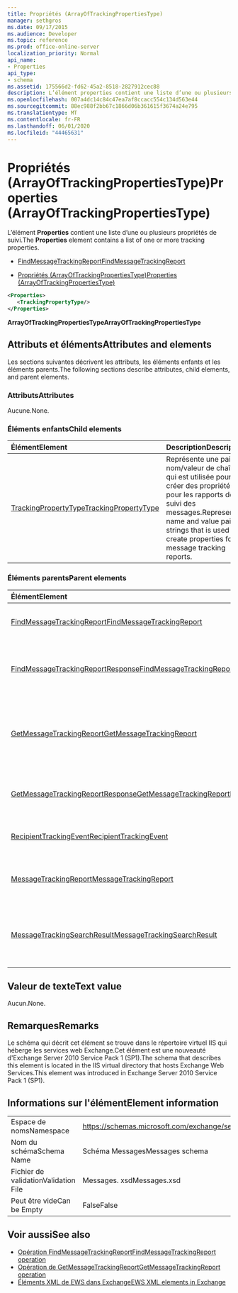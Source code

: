 ```yaml
---
title: Propriétés (ArrayOfTrackingPropertiesType)
manager: sethgros
ms.date: 09/17/2015
ms.audience: Developer
ms.topic: reference
ms.prod: office-online-server
localization_priority: Normal
api_name:
- Properties
api_type:
- schema
ms.assetid: 175566d2-fd62-45a2-8518-2827912cec88
description: L’élément properties contient une liste d’une ou plusieurs propriétés de suivi.
ms.openlocfilehash: 007a4dc14c84c47ea7af8ccacc554c134d563e44
ms.sourcegitcommit: 88ec988f2bb67c1866d06b361615f3674a24e795
ms.translationtype: MT
ms.contentlocale: fr-FR
ms.lasthandoff: 06/01/2020
ms.locfileid: "44465631"
---
```

# <a name="properties-arrayoftrackingpropertiestype"></a><span data-ttu-id="c1838-103">Propriétés (ArrayOfTrackingPropertiesType)</span><span class="sxs-lookup"><span data-stu-id="c1838-103">Properties (ArrayOfTrackingPropertiesType)</span></span>

<span data-ttu-id="c1838-104">L’élément **Properties** contient une liste d’une ou plusieurs propriétés de suivi.</span><span class="sxs-lookup"><span data-stu-id="c1838-104">The **Properties** element contains a list of one or more tracking properties.</span></span> 
  
- [<span data-ttu-id="c1838-105">FindMessageTrackingReport</span><span class="sxs-lookup"><span data-stu-id="c1838-105">FindMessageTrackingReport</span></span>](findmessagetrackingreport.md)
  
- [<span data-ttu-id="c1838-106">Propriétés (ArrayOfTrackingPropertiesType)</span><span class="sxs-lookup"><span data-stu-id="c1838-106">Properties (ArrayOfTrackingPropertiesType)</span></span>](properties-arrayoftrackingpropertiestype.md)
  
```xml
<Properties>
   <TrackingPropertyType/>
</Properties>
```

<span data-ttu-id="c1838-107">**ArrayOfTrackingPropertiesType**</span><span class="sxs-lookup"><span data-stu-id="c1838-107">**ArrayOfTrackingPropertiesType**</span></span>

## <a name="attributes-and-elements"></a><span data-ttu-id="c1838-108">Attributs et éléments</span><span class="sxs-lookup"><span data-stu-id="c1838-108">Attributes and elements</span></span>

<span data-ttu-id="c1838-109">Les sections suivantes décrivent les attributs, les éléments enfants et les éléments parents.</span><span class="sxs-lookup"><span data-stu-id="c1838-109">The following sections describe attributes, child elements, and parent elements.</span></span>
  
### <a name="attributes"></a><span data-ttu-id="c1838-110">Attributs</span><span class="sxs-lookup"><span data-stu-id="c1838-110">Attributes</span></span>

<span data-ttu-id="c1838-111">Aucune.</span><span class="sxs-lookup"><span data-stu-id="c1838-111">None.</span></span>
  
### <a name="child-elements"></a><span data-ttu-id="c1838-112">Éléments enfants</span><span class="sxs-lookup"><span data-stu-id="c1838-112">Child elements</span></span>

|<span data-ttu-id="c1838-113">**Élément**</span><span class="sxs-lookup"><span data-stu-id="c1838-113">**Element**</span></span>|<span data-ttu-id="c1838-114">**Description**</span><span class="sxs-lookup"><span data-stu-id="c1838-114">**Description**</span></span>|
|:-----|:-----|
|[<span data-ttu-id="c1838-115">TrackingPropertyType</span><span class="sxs-lookup"><span data-stu-id="c1838-115">TrackingPropertyType</span></span>](trackingpropertytype.md) <br/> |<span data-ttu-id="c1838-116">Représente une paire nom/valeur de chaînes qui est utilisée pour créer des propriétés pour les rapports de suivi des messages.</span><span class="sxs-lookup"><span data-stu-id="c1838-116">Represents a name and value pair of strings that is used to create properties for message tracking reports.</span></span>  <br/> |
   
### <a name="parent-elements"></a><span data-ttu-id="c1838-117">Éléments parents</span><span class="sxs-lookup"><span data-stu-id="c1838-117">Parent elements</span></span>

|<span data-ttu-id="c1838-118">**Élément**</span><span class="sxs-lookup"><span data-stu-id="c1838-118">**Element**</span></span>|<span data-ttu-id="c1838-119">**Description**</span><span class="sxs-lookup"><span data-stu-id="c1838-119">**Description**</span></span>|
|:-----|:-----|
|[<span data-ttu-id="c1838-120">FindMessageTrackingReport</span><span class="sxs-lookup"><span data-stu-id="c1838-120">FindMessageTrackingReport</span></span>](findmessagetrackingreport.md) <br/> |<span data-ttu-id="c1838-121">Spécifie les critères pour les types de messages à rechercher.</span><span class="sxs-lookup"><span data-stu-id="c1838-121">Specifies criteria for the types of messages to find.</span></span>  <br/> |
|[<span data-ttu-id="c1838-122">FindMessageTrackingReportResponse</span><span class="sxs-lookup"><span data-stu-id="c1838-122">FindMessageTrackingReportResponse</span></span>](findmessagetrackingreportresponse.md) <br/> |<span data-ttu-id="c1838-123">Contient l’État et le résultat d’une seule demande d' [opération FindMessageTrackingReport](findmessagetrackingreport-operation.md) .</span><span class="sxs-lookup"><span data-stu-id="c1838-123">Contains the status and result of a single [FindMessageTrackingReport operation](findmessagetrackingreport-operation.md) request.</span></span>  <br/> |
|[<span data-ttu-id="c1838-124">GetMessageTrackingReport</span><span class="sxs-lookup"><span data-stu-id="c1838-124">GetMessageTrackingReport</span></span>](getmessagetrackingreport.md) <br/> |<span data-ttu-id="c1838-125">Contient la demande pour l' [opération GetMessageTrackingReport](getmessagetrackingreport-operation.md) afin de récupérer le rapport de suivi complet des messages pour l’ID spécifié.</span><span class="sxs-lookup"><span data-stu-id="c1838-125">Contains the request for the [GetMessageTrackingReport operation](getmessagetrackingreport-operation.md) to retrieve the full message tracking report for the specified ID.</span></span>  <br/> |
|[<span data-ttu-id="c1838-126">GetMessageTrackingReportResponse</span><span class="sxs-lookup"><span data-stu-id="c1838-126">GetMessageTrackingReportResponse</span></span>](getmessagetrackingreportresponse.md) <br/> |<span data-ttu-id="c1838-127">Contient le résultat d’une demande d' [opération GetMessageTrackingReport](getmessagetrackingreport-operation.md) unique.</span><span class="sxs-lookup"><span data-stu-id="c1838-127">Contains the result of a single [GetMessageTrackingReport operation](getmessagetrackingreport-operation.md) request.</span></span>  <br/> |
|[<span data-ttu-id="c1838-128">RecipientTrackingEvent</span><span class="sxs-lookup"><span data-stu-id="c1838-128">RecipientTrackingEvent</span></span>](recipienttrackingevent.md) <br/> |<span data-ttu-id="c1838-129">Contient des informations pour un seul événement pour un destinataire.</span><span class="sxs-lookup"><span data-stu-id="c1838-129">Contains information for a single event for a recipient.</span></span>  <br/> |
|[<span data-ttu-id="c1838-130">MessageTrackingReport</span><span class="sxs-lookup"><span data-stu-id="c1838-130">MessageTrackingReport</span></span>](messagetrackingreport.md) <br/> |<span data-ttu-id="c1838-131">Contient un seul message renvoyé dans un [Opération de GetMessageTrackingReport](getmessagetrackingreport-operation.md).</span><span class="sxs-lookup"><span data-stu-id="c1838-131">Contains a single message that is returned in a [GetMessageTrackingReport operation](getmessagetrackingreport-operation.md).</span></span>  <br/> |
|[<span data-ttu-id="c1838-132">MessageTrackingSearchResult</span><span class="sxs-lookup"><span data-stu-id="c1838-132">MessageTrackingSearchResult</span></span>](messagetrackingsearchresult.md) <br/> |<span data-ttu-id="c1838-133">Contient un seul résultat de message pour un élément [FindMessageTrackingReportResponse](findmessagetrackingreportresponse.md) .</span><span class="sxs-lookup"><span data-stu-id="c1838-133">Contains a single message result for a [FindMessageTrackingReportResponse](findmessagetrackingreportresponse.md) element.</span></span>  <br/> |
   
## <a name="text-value"></a><span data-ttu-id="c1838-134">Valeur de texte</span><span class="sxs-lookup"><span data-stu-id="c1838-134">Text value</span></span>

<span data-ttu-id="c1838-135">Aucun.</span><span class="sxs-lookup"><span data-stu-id="c1838-135">None.</span></span>
  
## <a name="remarks"></a><span data-ttu-id="c1838-136">Remarques</span><span class="sxs-lookup"><span data-stu-id="c1838-136">Remarks</span></span>

<span data-ttu-id="c1838-137">Le schéma qui décrit cet élément se trouve dans le répertoire virtuel IIS qui héberge les services web Exchange.Cet élément est une nouveauté d'Exchange Server 2010 Service Pack 1 (SP1).</span><span class="sxs-lookup"><span data-stu-id="c1838-137">The schema that describes this element is located in the IIS virtual directory that hosts Exchange Web Services.This element was introduced in Exchange Server 2010 Service Pack 1 (SP1).</span></span>
  
## <a name="element-information"></a><span data-ttu-id="c1838-138">Informations sur l'élément</span><span class="sxs-lookup"><span data-stu-id="c1838-138">Element information</span></span>

|||
|:-----|:-----|
|<span data-ttu-id="c1838-139">Espace de noms</span><span class="sxs-lookup"><span data-stu-id="c1838-139">Namespace</span></span>  <br/> |https://schemas.microsoft.com/exchange/services/2006/messages  <br/> |
|<span data-ttu-id="c1838-140">Nom du schéma</span><span class="sxs-lookup"><span data-stu-id="c1838-140">Schema Name</span></span>  <br/> |<span data-ttu-id="c1838-141">Schéma Messages</span><span class="sxs-lookup"><span data-stu-id="c1838-141">Messages schema</span></span>  <br/> |
|<span data-ttu-id="c1838-142">Fichier de validation</span><span class="sxs-lookup"><span data-stu-id="c1838-142">Validation File</span></span>  <br/> |<span data-ttu-id="c1838-143">Messages. xsd</span><span class="sxs-lookup"><span data-stu-id="c1838-143">Messages.xsd</span></span>  <br/> |
|<span data-ttu-id="c1838-144">Peut être vide</span><span class="sxs-lookup"><span data-stu-id="c1838-144">Can be Empty</span></span>  <br/> |<span data-ttu-id="c1838-145">False</span><span class="sxs-lookup"><span data-stu-id="c1838-145">False</span></span>  <br/> |
   
## <a name="see-also"></a><span data-ttu-id="c1838-146">Voir aussi</span><span class="sxs-lookup"><span data-stu-id="c1838-146">See also</span></span>

- [<span data-ttu-id="c1838-147">Opération FindMessageTrackingReport</span><span class="sxs-lookup"><span data-stu-id="c1838-147">FindMessageTrackingReport operation</span></span>](findmessagetrackingreport-operation.md)
- [<span data-ttu-id="c1838-148">Opération de GetMessageTrackingReport</span><span class="sxs-lookup"><span data-stu-id="c1838-148">GetMessageTrackingReport operation</span></span>](getmessagetrackingreport-operation.md)
- [<span data-ttu-id="c1838-149">Éléments XML de EWS dans Exchange</span><span class="sxs-lookup"><span data-stu-id="c1838-149">EWS XML elements in Exchange</span></span>](ews-xml-elements-in-exchange.md)

